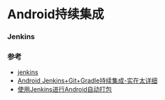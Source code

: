 # Android持续集成

### Jenkins


### 参考
* [jenkins](https://jenkins.io/)
* [Android Jenkins+Git+Gradle持续集成-实在太详细](https://www.jianshu.com/p/38b2e17ced73/)
* [使用Jenkins进行Android自动打包](https://blog.csdn.net/ncepudmx/article/details/77451314)